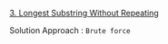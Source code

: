 [3. Longest Substring Without Repeating](https://leetcode.com/problems/longest-substring-without-repeating-characters/)

Solution Approach : `Brute force`